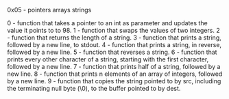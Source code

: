 0x05 - pointers arrays strings

0 - function that takes a pointer to an int as parameter and updates the value it points to to 98.
1 - function that swaps the values of two integers.
2 - function that returns the length of a string.
3 - function that prints a string, followed by a new line, to stdout.
4 - function that prints a string, in reverse, followed by a new line.
5 - function that reverses a string.
6 - function that prints every other character of a string, starting with the first character, followed by a new line.
7 - function that prints half of a string, followed by a new line.
8 - function that prints n elements of an array of integers, followed by a new line.
9 - function that copies the string pointed to by src, including the terminating null byte (\0), to the buffer pointed to by dest.

